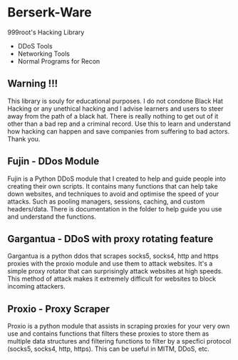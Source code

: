 # Berserk-Ware
999root's Hacking Library

- DDoS Tools
- Networking Tools
- Normal Programs for Recon

## Warning !!!
This library is souly for educational purposes. I do not condone Black Hat Hacking or any unethical hacking and I advise learners and users to steer away from the path of a black hat. There is really nothing to get out of it other than a bad rep and a criminal record. Use this to learn and understand how hacking can happen and save companies from suffering to bad actors. Thank you.

## Fujin - DDos Module
Fujin is a Python DDoS module that I created to help and guide people into creating their own scripts. It contains many functions that can help take down websites, and techniques to avoid and optimise the speed of your attacks. Such as pooling managers, sessions, caching, and custom headers/data. There is documentation in the folder to help guide you use and understand the functions.

## Gargantua - DDoS with proxy rotating feature
Gargantua is a python ddos that scrapes socks5, socks4, http and https proxies with the proxio module and use them to attack websites. It's a simple proxy rotator that can surprisingly attack websites at high speeds. This method of attack makes it extremely difficult for websites to block incoming attackers.

## Proxio - Proxy Scraper
Proxio is a python module that assists in scraping proxies for your very own use and contains functions that filters these proxies to store them as multiple data structures and filtering functions to filter by a specfici protocol (socks5, socks4, http, https). This can be useful in MITM, DDoS, etc.
